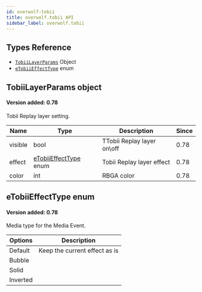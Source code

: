 ```yaml
---
id: overwolf-tobii
title: overwolf.tobii API
sidebar_label: overwolf.tobii
---
```


## Types Reference

* [`TobiiLayerParams`](#tobiilayerparams-object) Object
* [`eTobiiEffectType`](#etobiieffecttype-enum) enum

## TobiiLayerParams object

#### Version added: 0.78 

Tobii Replay layer setting.

| Name     | Type                                             | Description                  | Since |
|----------| -------------------------------------------------|------------------------------|------ |
| visible  | bool                                             | TTobii Replay layer on\off   | 0.78  |
| effect   | [eTobiiEffectType](#etobiieffecttype-enum) enum  | Tobii Replay layer effect    | 0.78  |
| color    | int                                              | RBGA color                   | 0.78  |

## eTobiiEffectType enum

#### Version added: 0.78 

Media type for the Media Event.

| Options     | Description                   |
|-------------| ------------------------------|
| Default     | Keep the current effect as is |
| Bubble      |                               |
| Solid       |                               |
| Inverted    |                               |

